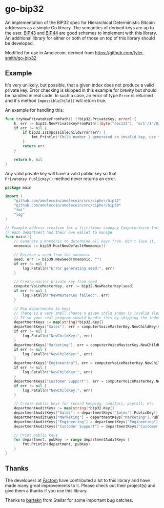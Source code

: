 # go-bip32

An implementation of the BIP32 spec for Hierarchical Deterministic Bitcoin addresses as a simple Go library. The semantics of derived keys are up to the user.
[BIP43](https://github.com/bitcoin/bips/blob/master/bip-0043.mediawiki) and [BIP44](https://github.com/bitcoin/bips/blob/master/bip-0044.mediawiki) are good schemes to implement with this library.
An additional library for either or both of those on top of this library should be developed.

Modified for use in Amolecoin, derived from https://github.com/tyler-smith/go-bip32

## Example

It's very unlikely, but possible, that a given index does not produce a valid
private key. Error checking is skipped in this example for brevity but should be
handled in real code. In such a case, an error of type  `Error` is returned and it's
method `ImpossibleChild()` will return true.

An example for handling this:

```go
func tryNewPrivateKeyFromPath() (*bip32.PrivateKey, error) {
	k, err := bip32.NewPrivateKeyFromPath([]byte("abc123"), "m/1'/1'/0/1")
	if err != nil {
		if bip32.IsImpossibleChildError(err) {
			fmt.Println("Child number 1 generated an invalid key, use the next child number")
		}
		return err
	}

	return k, nil
}
```

Any valid private key will have a valid public key so that `PrivateKey.PublicKey()`
method never returns an error.

```go
package main

import (
	"github.com/amolecoin/amolecoin/src/cipher/bip32"
	"github.com/amolecoin/amolecoin/src/cipher/bip39"
	"fmt"
	"log"
)

// Example address creation for a fictitious company ComputerVoice Inc. where
// each department has their own wallet to manage
func main(){
	// Generate a mnemonic to determine all keys from. Don't lose it.
	mnemonic := bip39.MustNewDefaultMnemonic()

	// Derivce a seed from the mnemonic
	seed, err := bip39.NewSeed(mnemonic, "")
	if err != nil {
		log.Fatalln("Error generating seed:", err)
	}

	// Create master private key from seed
	computerVoiceMasterKey, err := bip32.NewMasterKey(seed)
	if err != nil {
		log.Fatalln("NewMasterKey failed:", err)
	}

	// Map departments to keys
	// There is a very small chance a given child index is invalid (less than 1 in 2^127)
	// If so your real program should handle this by skipping the index
	departmentKeys := map[string]*bip32.Key{}
	departmentKeys["Sales"], err = computerVoiceMasterKey.NewChildKey(0)
	if err != nil {
		log.Fatalln("NewChildKey:", err)
	}
	departmentKeys["Marketing"], err = computerVoiceMasterKey.NewChildKey(1)
	if err != nil {
		log.Fatalln("NewChildKey:", err)
	}
	departmentKeys["Engineering"], err = computerVoiceMasterKey.NewChildKey(2)
	if err != nil {
		log.Fatalln("NewChildKey:", err)
	}
	departmentKeys["Customer Support"], err = computerVoiceMasterKey.NewChildKey(3)
	if err != nil {
		log.Fatalln("NewChildKey:", err)
	}

	// Create public keys for record keeping, auditors, payroll, etc
	departmentAuditKeys := map[string]*bip32.Key{}
	departmentAuditKeys["Sales"] = departmentKeys["Sales"].PublicKey()
	departmentAuditKeys["Marketing"] = departmentKeys["Marketing"].PublicKey()
	departmentAuditKeys["Engineering"] = departmentKeys["Engineering"].PublicKey()
	departmentAuditKeys["Customer Support"] = departmentKeys["Customer Support"].PublicKey()

	// Print public keys
	for department, pubKey := range departmentAuditKeys {
		fmt.Println(department, pubKey)
	}
}
```

## Thanks

The developers at [Factom](https://www.factom.com/) have contributed a lot to this library and have made many great improvements to it. Please check out their project(s) and give them a thanks if you use this library.

Thanks to [bartekn](https://github.com/bartekn) from Stellar for some important bug catches.
